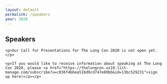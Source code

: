 ```yaml
---
layout: default
permalink: /speakers
year: 2020
---
```



<div class="row marketing">
  <div class="col-lg-12">
    <h2>Speakers</h2>

    <p>Our Call for Presentations for The Long Con 2020 is not open yet.</p>

    <p>If you would like to receive information about speaking at The Long Con 2020, please <a href="https://thelongcon.us19.list-manage.com/subscribe?u=c036f4bbea51bd9cd747e89bb&id=13bc529231">sign up here!</a></p>
  </div>
</div>
